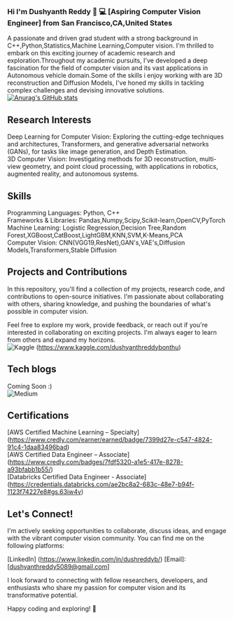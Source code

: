 ### Hi I'm Dushyanth Reddy 👋 💻 [Aspiring Computer Vision Engineer] from San Francisco,CA,United States

A passionate and driven grad student with a strong background in C++,Python,Statistics,Machine Learning,Computer vision. I'm thrilled to embark on this exciting journey of academic research and exploration.Throughout my academic pursuits, I've developed a deep fascination for the field of computer vision and its vast applications in Autonomous vehicle domain.Some of the skills i enjoy working with are 3D reconstruction and Diffusion Models, I've honed my skills in tackling complex challenges and devising innovative solutions.
[![Anurag's GitHub stats](https://github-readme-stats.vercel.app/api?username=dushyanthreddy000)](https://github.com/anuraghazra/github-readme-stats)

## Research Interests
Deep Learning for Computer Vision: Exploring the cutting-edge techniques and architectures, Transformers, and generative adversarial networks (GANs), for tasks like image generation, and Depth Estimation. <br />
3D Computer Vision: Investigating methods for 3D reconstruction, multi-view geometry, and point cloud processing, with applications in robotics, augmented reality, and autonomous systems.

## Skills
Programming Languages: Python, C++ <br />
Frameworks & Libraries: Pandas,Numpy,Scipy,Scikit-learn,OpenCV,PyTorch <br />
Machine Learning: Logistic Regression,Decision Tree,Random Forest,XGBoost,CatBoost,LightGBM,KNN,SVM,K-Means,PCA <br />
Computer Vision: CNN(VGG19,ResNet),GAN's,VAE's,Diffusion Models,Transformers,Stable Diffusion <br />

## Projects and Contributions

In this repository, you'll find a collection of my projects, research code, and contributions to open-source initiatives. I'm passionate about collaborating with others, sharing knowledge, and pushing the boundaries of what's possible in computer vision.

Feel free to explore my work, provide feedback, or reach out if you're interested in collaborating on exciting projects. I'm always eager to learn from others and expand my horizons.<br />
![Kaggle](https://img.shields.io/badge/Kaggle-035a7d?style=for-the-badge&logo=kaggle&logoColor=white) (https://www.kaggle.com/dushyanthreddybonthu)

## Tech blogs
Coming Soon :) <br />
![Medium](https://img.shields.io/badge/Medium-12100E?style=for-the-badge&logo=medium&logoColor=white)

## Certifications

[AWS Certified Machine Learning – Specialty] (https://www.credly.com/earner/earned/badge/7399d27e-c547-4824-91c4-1daa83496bad) <br />
[AWS Certified Data Engineer – Associate] (https://www.credly.com/badges/7fdf5320-a1e5-417e-8278-a93bfabb1b55/) <br />
[Databricks Certified Data Engineer - Associate] (https://credentials.databricks.com/ae2bc8a2-683c-48e7-b94f-1123f74227e8#gs.63iw4v) <br />

## Let's Connect!

I'm actively seeking opportunities to collaborate, discuss ideas, and engage with the vibrant computer vision community. You can find me on the following platforms:

[LinkedIn] (https://www.linkedin.com/in/dushreddyb/)
[Email]: [dushyanthreddy5089@gmail.com]

I look forward to connecting with fellow researchers, developers, and enthusiasts who share my passion for computer vision and its transformative potential.

Happy coding and exploring! 🚀
